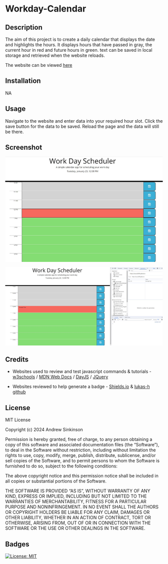 # Workday-Calendar

## Description

The aim of this project is to create a daily calendar that displays the date and highlights the hours. It displays hours that have passed in gray, the current hour in red and future hours in green. text can be saved in local storage and retrieved when the website reloads.

The website can be viewed [here](https://duouk2000.github.io/Workday-Calendar/)

## Installation

NA

## Usage

Navigate to the website and enter data into your required hour slot. Click the save button for the data to be saved. Reload the page and the data will still be there.

## Screenshot

![screenshot showing the webpage in use](assets/images/screenshot1.jpg) 

![screenshot showing the webpage in use](assets/images/screenshot2.jpg) 
    
## Credits

- Websites used to review and test javascript commands & tutorials - [w3schools](https://www.w3schools.com/html/default.asp) /
[MDN Web Docs](https://developer.mozilla.org/en-US/docs/Learn/HTML) / [DayJS](https://day.js.org/docs/en/get-set/hour) / [JQuery](https://api.jquery.com/)

- Websites reviewed to help generate a badge - [Shields.io](https://shields.io/badges) & [lukas-h github](https://gist.github.com/lukas-h/2a5d00690736b4c3a7ba)

## License

MIT License

Copyright (c) 2024 Andrew Sinkinson

Permission is hereby granted, free of charge, to any person obtaining a copy of this software and associated documentation files (the “Software”), to deal in the Software without restriction, including without limitation the rights to use, copy, modify, merge, publish, distribute, sublicense, and/or sell copies of the Software, and to permit persons to whom the Software is furnished to do so, subject to the following conditions:

The above copyright notice and this permission notice shall be included in all copies or substantial portions of the Software.

THE SOFTWARE IS PROVIDED “AS IS”, WITHOUT WARRANTY OF ANY KIND, EXPRESS OR IMPLIED, INCLUDING BUT NOT LIMITED TO THE WARRANTIES OF MERCHANTABILITY, FITNESS FOR A PARTICULAR PURPOSE AND NONINFRINGEMENT. IN NO EVENT SHALL THE AUTHORS OR COPYRIGHT HOLDERS BE LIABLE FOR ANY CLAIM, DAMAGES OR OTHER LIABILITY, WHETHER IN AN ACTION OF CONTRACT, TORT OR OTHERWISE, ARISING FROM, OUT OF OR IN CONNECTION WITH THE SOFTWARE OR THE USE OR OTHER DEALINGS IN THE SOFTWARE.

## Badges

[![License: MIT](https://img.shields.io/badge/License-MIT-blue)](https://opensource.org/licenses/MIT)
